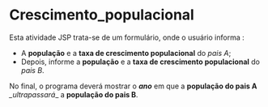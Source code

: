 # Crescimento_populacional
 Esta atividade JSP trata-se de um formulário, onde o usuário informa :
 - A **população** e a **taxa de crescimento populacional** do *pais A*;
 - Depois, informe a **população** e a **taxa de crescimento populacional** do _pais B_.
 
No final, o programa deverá mostrar o **_ano_** em que a **população do pais A** *_ultrapassará*_ a **população do pais B**.
